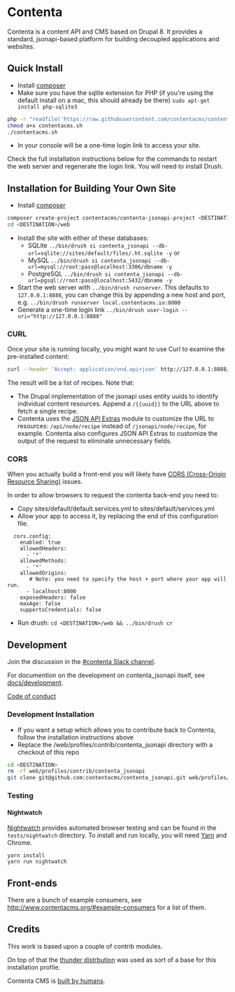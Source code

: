 # Contenta

Contenta is a content API and CMS based on Drupal 8. It provides a standard, jsonapi-based platform for building decoupled applications and websites.

## Quick Install

- Install [composer](https://getcomposer.org/)
- Make sure you have the sqlite extension for PHP (if you're using the default install on a mac, this should already be there)
`sudo apt-get install php-sqlite3`

```bash
php -r "readfile('https://raw.githubusercontent.com/contentacms/contenta_jsonapi/8.x-1.x/installer.sh');" > contentacms.sh
chmod a+x contentacms.sh
./contentacms.sh
```

- In your console will be a one-time login link to access your site.

Check the full installation instructions below for the commands to restart the web server and regenerate the login link. You will need to install Drush.

## Installation for Building Your Own Site

- Install [composer](https://getcomposer.org/)

```bash
composer create-project contentacms/contenta-jsonapi-project <DESTINATION> --stability dev --no-interaction
cd <DESTINATION>/web 
```
- Install the site with  either of these databases:
  - SQLite `../bin/drush si contenta_jsonapi --db-url=sqlite://sites/default/files/.ht.sqlite -y` or
  - MySQL `../bin/drush si contenta_jsonapi --db-url=mysql://root:pass@localhost:3306/dbname -y`
  - PostgreSQL `../bin/drush si contenta_jsonapi --db-url=pgsql://root:pass@localhost:5432/dbname -y`
- Start the web server with `../bin/drush runserver`. This defaults to `127.0.0.1:8888`, you can change this by appending a new host and port, e.g. `../bin/drush runserver local.contentacms.io:8000`
- Generate a one-time login link `../bin/drush user-login --uri="http://127.0.0.1:8888"`

### CURL

Once your site is running locally, you might want to use Curl to examine the pre-installed content:

```bash
curl --header 'Accept: application/vnd.api+json' http://127.0.0.1:8888/api/node/recipe
```

The result will be a list of recipes. Note that:

- The Drupal implementation of the jsonapi uses entity uuids to identify individual content resources. Append a `/{{uuid}}` to the URL above to fetch a single recipe. 
- Contenta uses the [JSON API Extras](https://www.drupal.org/project/jsonapi_extras) module to customize the URL to resources: `/api/node/recipe` instead of `/jsonapi/node/recipe`, for example. Contenta also configures JSON API Extras to customize the output of the request to eliminate unnecessary fields.

### CORS

When you actually build a front-end you will likely have [CORS (Cross-Origin Resource Sharing)](https://developer.mozilla.org/en-US/docs/Web/HTTP/Access_control_CORS)
issues.

In order to allow browsers to request the contenta back-end you need to:

* Copy sites/default/default.services.yml to sites/default/services.yml
* Allow your app to access it, by replacing the end of this configuration file.
```
  cors.config:
    enabled: true
    allowedHeaders:
      - '*'
    allowedMethods:
      - '*'
    allowedOrigins:
       # Note: you need to specify the host + port where your app will run.
      - localhost:8000
    exposedHeaders: false
    maxAge: false
    supportsCredentials: false
```
* Run drush: ```cd <DESTINATION>/web && ../bin/drush cr```

## Development

Join the discussion in the [#contenta Slack channel](https://drupal.slack.com/messages/C5A70F7D1).

For documention on the development on contenta_jsonapi itself, see [docs/development](https://github.com/contentacms/contenta_jsonapi/blob/master/docs/development.md).

[Code of conduct](https://https://github.com/contentacms/contenta_jsonapi/blob/8.x-1.x/CODE_OF_CONDUCT.md)

### Development Installation

- If you want a setup which allows you to contribute back to Contenta, follow the installation instructions above
- Replace the <DESTINATION>/web/profiles/contrib/contenta_jsonapi directory with a checkout of this repo

```bash
cd <DESTINATION>
rm -rf web/profiles/contrib/contenta_jsonapi
git clone git@github.com:contentacms/contenta_jsonapi.git web/profiles/contrib/contenta_jsonapi
```

### Testing

#### Nightwatch

[Nightwatch](http://nightwatchjs.org/) provides automated browser testing and can be found in the `tests/nightwatch` directory. To install and run locally, you will need [Yarn](https://yarnpkg.com/) and Chrome.

```
yarn install
yarn run nightwatch
```

## Front-ends

There are a bunch of example consumers, see http://www.contentacms.org/#example-consumers for a list of them.


## Credits

This work is based upon a couple of contrib modules.

On top of that the [thunder distrbution](http://www.thunder.org/) was used as sort of a base for this installation profile.

Contenta CMS is [built by humans](https://raw.githubusercontent.com/contentacms/contenta_jsonapi/8.x-1.x/humans.txt).
